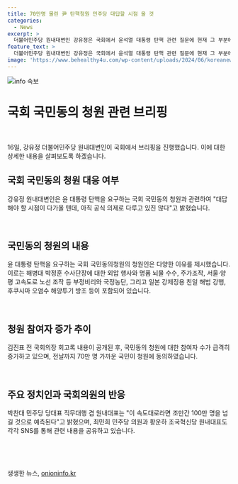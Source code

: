 ```yaml
---
title: 70만명 몰린 尹 탄핵청원 민주당 대답할 시점 올 것
categories:
  - News
excerpt: >
  더불어민주당 원내대변인 강유정은 국회에서 윤석열 대통령 탄핵 관련 질문에 현재 그 부분에 대해 집중적으로 다루고 있진 않다고 밝혔다. 윤 대통령 탄핵을 요구하는 국회 국민동의청원의 청원인은 탄핵 사유로 외압, 명품 뇌물 수수, 국정농단, 강제징용 등을 언급하며 청원 참여자 수는 급증하고 있다. 이에 민주당 관계자들은 탄핵안이 법사위로 회부됐으며 조만간 100만 명을 넘길 것으로 예상된다고 밝혔다.
feature_text: >
  더불어민주당 원내대변인 강유정은 국회에서 윤석열 대통령 탄핵 관련 질문에 현재 그 부분에 대해 집중적으로 다루고 있진 않다고 밝혔다. 윤 대통령 탄핵을 요구하는 국회 국민동의청원의 청원인은 탄핵 사유로 외압, 명품 뇌물 수수, 국정농단, 강제징용 등을 언급하며 청원 참여자 수는 급증하고 있다. 이에 민주당 관계자들은 탄핵안이 법사위로 회부됐으며 조만간 100만 명을 넘길 것으로 예상된다고 밝혔다.
image: 'https://www.behealthy4u.com/wp-content/uploads/2024/06/koreanews.jpg'
---
```


<p><img src="https://www.behealthy4u.com/wp-content/uploads/2024/06/koreanews.jpg" alt="info 속보" /></p>

<h1>국회 국민동의 청원 관련 브리핑</h1>

<p data-ke-size="size16">&nbsp;</p>

<p>16일, 강유정 더불어민주당 원내대변인이 국회에서 브리핑을 진행했습니다. 이에 대한 상세한 내용을 살펴보도록 하겠습니다.</p>

<h2 data-ke-size="size26">국회 국민동의 청원 대응 여부</h2>

<p data-ke-size="size16">강유정 원내대변인은 윤 대통령 탄핵을 요구하는 국회 국민동의 청원과 관련하여 "대답해야 할 시점이 다가올 텐데, 아직 공식 의제로 다루고 있진 않다"고 밝혔습니다.</p>

<p data-ke-size="size16">&nbsp;</p>

<h2 data-ke-size="size26">국민동의 청원의 내용</h2>

<p data-ke-size="size16">윤 대통령 탄핵을 요구하는 국회 국민동의청원의 청원인은 다양한 이유를 제시했습니다. 이로는 해병대 박정훈 수사단장에 대한 외압 행사와 명품 뇌물 수수, 주가조작, 서울·양평 고속도로 노선 조작 등 부정비리와 국정농단, 그리고 일본 강제징용 친일 해법 강행, 후쿠시마 오염수 해양투기 방조 등이 포함되어 있습니다.</p>

<p data-ke-size="size16">&nbsp;</p>

<h2 data-ke-size="size26">청원 참여자 증가 추이</h2>

<p data-ke-size="size16">김진표 전 국회의장 회고록 내용이 공개된 후, 국민동의 청원에 대한 참여자 수가 급격히 증가하고 있으며, 전날까지 70만 명 가까운 국민이 청원에 동의하였습니다.</p>

<p data-ke-size="size16">&nbsp;</p>

<h2 data-ke-size="size26">주요 정치인과 국회의원의 반응</h2>

<p data-ke-size="size16">박찬대 민주당 당대표 직무대행 겸 원내대표는 "이 속도대로라면 조만간 100만 명을 넘길 것으로 예측된다"고 밝혔으며, 최민희 민주당 의원과 황운하 조국혁신당 원내대표도 각각 SNS를 통해 관련 내용을 공유하고 있습니다.</p>

<p data-ke-size="size16">&nbsp;</p>

<p data-ke-size="size16">&nbsp;</p>
생생한 뉴스, <a href="https://onioninfo.kr" rel="dofollow">onioninfo.kr</a>


